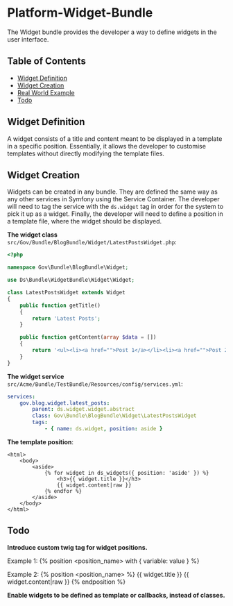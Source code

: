 # Platform-Widget-Bundle

The Widget bundle provides the developer a way to define widgets in the user interface. 

## Table of Contents

- [Widget Definition](#widget-definition)
- [Widget Creation](#widget-creation)
- [Real World Example](#widget-creation)
- [Todo](#todo)

## Widget Definition

A widget consists of a title and content meant to be displayed in a template in a specific position. Essentially, it allows the developer to customise templates without directly modifying the template files.

## Widget Creation

Widgets can be created in any bundle. They are defined the same way as any other services in Symfony using the Service Container. The developer will need to tag the service with the `ds.widget` tag in order for the system to pick it up as a widget. Finally, the developer will need to define a position in a template file, where the widget should be displayed.

**The widget class** `src/Gov/Bundle/BlogBundle/Widget/LatestPostsWidget.php`:

```php
<?php

namespace Gov\Bundle\BlogBundle\Widget;

use Ds\Bundle\WidgetBundle\Widget\Widget;

class LatestPostsWidget extends Widget
{
    public function getTitle()
    {
        return 'Latest Posts';
    }

    public function getContent(array $data = [])
    {
        return '<ul><li><a href="">Post 1</a></li><li><a href="">Post 2</a></li></ul>';
    }
}
```

**The widget service** `src/Acme/Bundle/TestBundle/Resources/config/services.yml`:

```yml
services:
    gov.blog.widget.latest_posts:
        parent: ds.widget.widget.abstract
        class: Gov\Bundle\BlogBundle\Widget\LatestPostsWidget
        tags:
            - { name: ds.widget, position: aside }
```

**The template position**:

```twig
<html>
    <body>
        <aside>
            {% for widget in ds_widgets({ position: 'aside' }) %}
                <h3>{{ widget.title }}</h3>
                {{ widget.content|raw }}
            {% endfor %}
        </aside>
    </body>
</html>
```

## Todo

**Introduce custom twig tag for widget positions.**
  
Example 1: 
{% position <position_name> with { variable: value } %}

Example 2: 
{% position <position_name> %}
    {{ widget.title }}
    {{ widget.content|raw }}
{% endposition %}

**Enable widgets to be defined as template or callbacks, instead of classes.**

